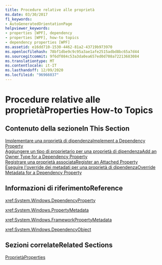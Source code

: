 ```yaml
---
title: Procedure relative alle proprietà
ms.date: 03/30/2017
f1_keywords:
- AutoGeneratedOrientationPage
helpviewer_keywords:
- properties [WPF], dependency
- properties [WPF], how-to topics
- dependency properties [WPF]
ms.assetid: e16dd710-1530-4462-81a2-43719b973970
ms.openlocfilehash: 78bf1dbe9c9c95a3ae1afe2515adbd8bc65a7d44
ms.sourcegitcommit: 9f6df084c53a3da0ea657ed0d708a72213683084
ms.translationtype: MT
ms.contentlocale: it-IT
ms.lasthandoff: 12/09/2020
ms.locfileid: "96966037"
---
```

# <a name="properties-how-to-topics"></a><span data-ttu-id="1e967-102">Procedure relative alle proprietà</span><span class="sxs-lookup"><span data-stu-id="1e967-102">Properties How-to Topics</span></span>
## <a name="in-this-section"></a><span data-ttu-id="1e967-103">Contenuto della sezione</span><span class="sxs-lookup"><span data-stu-id="1e967-103">In This Section</span></span>  
 [<span data-ttu-id="1e967-104">Implementare una proprietà di dipendenza</span><span class="sxs-lookup"><span data-stu-id="1e967-104">Implement a Dependency Property</span></span>](how-to-implement-a-dependency-property.md)  
 [<span data-ttu-id="1e967-105">Aggiungere un tipo di proprietario per una proprietà di dipendenza</span><span class="sxs-lookup"><span data-stu-id="1e967-105">Add an Owner Type for a Dependency Property</span></span>](how-to-add-an-owner-type-for-a-dependency-property.md)  
 [<span data-ttu-id="1e967-106">Registrare una proprietà associata</span><span class="sxs-lookup"><span data-stu-id="1e967-106">Register an Attached Property</span></span>](how-to-register-an-attached-property.md)  
 [<span data-ttu-id="1e967-107">Eseguire l'override dei metadati per una proprietà di dipendenza</span><span class="sxs-lookup"><span data-stu-id="1e967-107">Override Metadata for a Dependency Property</span></span>](how-to-override-metadata-for-a-dependency-property.md)  
  
## <a name="reference"></a><span data-ttu-id="1e967-108">Informazioni di riferimento</span><span class="sxs-lookup"><span data-stu-id="1e967-108">Reference</span></span>  
 <xref:System.Windows.DependencyProperty>  
  
 <xref:System.Windows.PropertyMetadata>  
  
 <xref:System.Windows.FrameworkPropertyMetadata>  
  
 <xref:System.Windows.DependencyObject>  
  
## <a name="related-sections"></a><span data-ttu-id="1e967-109">Sezioni correlate</span><span class="sxs-lookup"><span data-stu-id="1e967-109">Related Sections</span></span>  
 [<span data-ttu-id="1e967-110">Proprietà</span><span class="sxs-lookup"><span data-stu-id="1e967-110">Properties</span></span>](properties-wpf.md)
